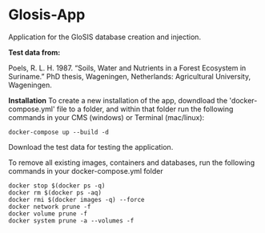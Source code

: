 # Glosis-App
Application for the GloSIS database creation and injection.


**Test data from:**

Poels, R. L. H. 1987. “Soils, Water and Nutrients in a Forest Ecosystem in Suriname.” PhD thesis, Wageningen, Netherlands: Agricultural University, Wageningen.


**Installation**
To create a new installation of the app, downdload the 'docker-compose.yml' file to a folder, and within that folder run the following commands in your CMS (windows) or Terminal (mac/linux):

	docker-compose up --build -d

Download the test data for testing the application.

To remove all existing images, containers and databases, run the following commands in your docker-compose.yml folder

	docker stop $(docker ps -q)
	docker rm $(docker ps -aq)
	docker rmi $(docker images -q) --force
	docker network prune -f
	docker volume prune -f
	docker system prune -a --volumes -f



